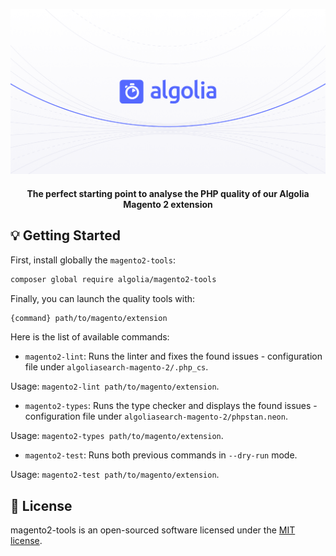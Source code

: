 <p align="center">
  <a href="https://www.algolia.com">
    <img alt="" src="https://raw.githubusercontent.com/algolia/algoliasearch-client-common/master/readme-banner.png" >
  </a>

  <h4 align="center">The perfect starting point to analyse the PHP quality of our Algolia Magento 2 extension</h4>
</p>

## 💡 Getting Started

First, install globally the `magento2-tools`:
```bash
composer global require algolia/magento2-tools
```

Finally, you can launch the quality tools with:
```bash
{command} path/to/magento/extension
```

Here is the list of available commands:

- `magento2-lint`: Runs the linter and fixes the found issues - configuration file under `algoliasearch-magento-2/.php_cs`.

Usage: `magento2-lint path/to/magento/extension`.

- `magento2-types`: Runs the type checker and displays the found issues - configuration file under `algoliasearch-magento-2/phpstan.neon`.

Usage: `magento2-types path/to/magento/extension`.

- `magento2-test`: Runs both previous commands in `--dry-run` mode.

Usage: `magento2-test path/to/magento/extension`.

## 📄 License

magento2-tools is an open-sourced software licensed under the [MIT license](LICENSE).
